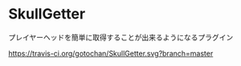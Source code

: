 # SkullGetter
プレイヤーヘッドを簡単に取得することが出来るようになるプラグイン

https://travis-ci.org/gotochan/SkullGetter.svg?branch=master
